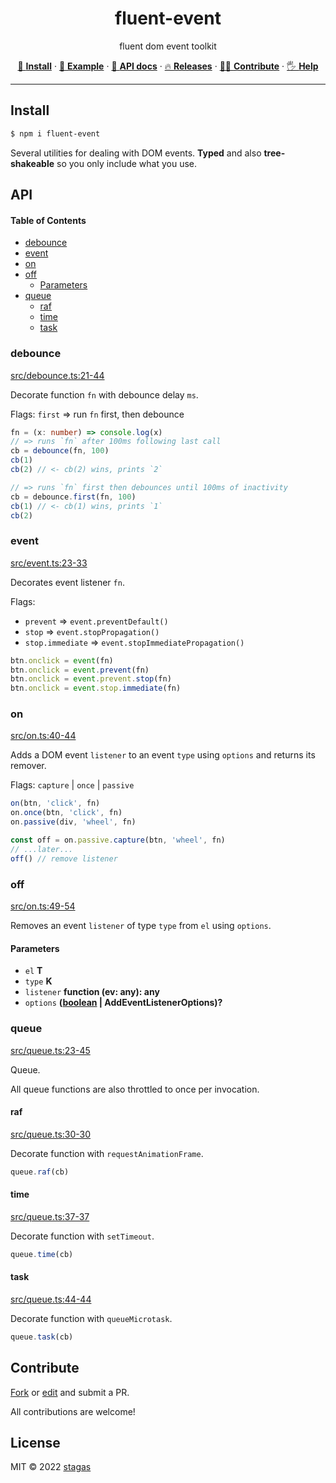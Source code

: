 <h1 align="center">fluent-event</h1>

<p align="center">
fluent dom event toolkit
</p>

<p align="center">
   <a href="#install">        🔧 <strong>Install</strong></a>
 · <a href="#example">        🧩 <strong>Example</strong></a>
 · <a href="#api">            📜 <strong>API docs</strong></a>
 · <a href="https://github.com/stagas/fluent-event/releases"> 🔥 <strong>Releases</strong></a>
 · <a href="#contribute">     💪🏼 <strong>Contribute</strong></a>
 · <a href="https://github.com/stagas/fluent-event/issues">   🖐️ <strong>Help</strong></a>
</p>

***

## Install

```sh
$ npm i fluent-event
```

Several utilities for dealing with DOM events.
**Typed** and also **tree-shakeable** so you only include what you use.

## API

<!-- Generated by documentation.js. Update this documentation by updating the source code. -->

#### Table of Contents

*   [debounce](#debounce)
*   [event](#event)
*   [on](#on)
*   [off](#off)
    *   [Parameters](#parameters)
*   [queue](#queue)
    *   [raf](#raf)
    *   [time](#time)
    *   [task](#task)

### debounce

[src/debounce.ts:21-44](https://github.com/stagas/fluent-event/blob/b1ad9d3b736558bbea01d556f344ba472a41ef7d/src/debounce.ts#L21-L44 "Source code on GitHub")

Decorate function `fn` with debounce delay `ms`.

Flags: `first` => run `fn` first, then debounce

```ts
fn = (x: number) => console.log(x)
// => runs `fn` after 100ms following last call
cb = debounce(fn, 100)
cb(1)
cb(2) // <- cb(2) wins, prints `2`

// => runs `fn` first then debounces until 100ms of inactivity
cb = debounce.first(fn, 100)
cb(1) // <- cb(1) wins, prints `1`
cb(2)
```

### event

[src/event.ts:23-33](https://github.com/stagas/fluent-event/blob/b1ad9d3b736558bbea01d556f344ba472a41ef7d/src/event.ts#L23-L33 "Source code on GitHub")

Decorates event listener `fn`.

Flags:

*   `prevent` => `event.preventDefault()`
*   `stop` => `event.stopPropagation()`
*   `stop.immediate` => `event.stopImmediatePropagation()`

```ts
btn.onclick = event(fn)
btn.onclick = event.prevent(fn)
btn.onclick = event.prevent.stop(fn)
btn.onclick = event.stop.immediate(fn)
```

### on

[src/on.ts:40-44](https://github.com/stagas/fluent-event/blob/b1ad9d3b736558bbea01d556f344ba472a41ef7d/src/on.ts#L40-L44 "Source code on GitHub")

Adds a DOM event `listener` to an event `type` using `options` and returns its remover.

Flags: `capture` | `once` | `passive`

```ts
on(btn, 'click', fn)
on.once(btn, 'click', fn)
on.passive(div, 'wheel', fn)

const off = on.passive.capture(btn, 'wheel', fn)
// ...later...
off() // remove listener
```

### off

[src/on.ts:49-54](https://github.com/stagas/fluent-event/blob/b1ad9d3b736558bbea01d556f344ba472a41ef7d/src/on.ts#L49-L54 "Source code on GitHub")

Removes an event `listener` of type `type` from `el` using `options`.

#### Parameters

*   `el` **T**&#x20;
*   `type` **K**&#x20;
*   `listener` **function (ev: any): any**&#x20;
*   `options` **([boolean](https://developer.mozilla.org/docs/Web/JavaScript/Reference/Global_Objects/Boolean) | AddEventListenerOptions)?**&#x20;

### queue

[src/queue.ts:23-45](https://github.com/stagas/fluent-event/blob/b1ad9d3b736558bbea01d556f344ba472a41ef7d/src/queue.ts#L23-L45 "Source code on GitHub")

Queue.

All queue functions are also throttled to once per invocation.

#### raf

[src/queue.ts:30-30](https://github.com/stagas/fluent-event/blob/b1ad9d3b736558bbea01d556f344ba472a41ef7d/src/queue.ts#L30-L30 "Source code on GitHub")

Decorate function with `requestAnimationFrame`.

```ts
queue.raf(cb)
```

#### time

[src/queue.ts:37-37](https://github.com/stagas/fluent-event/blob/b1ad9d3b736558bbea01d556f344ba472a41ef7d/src/queue.ts#L37-L37 "Source code on GitHub")

Decorate function with `setTimeout`.

```ts
queue.time(cb)
```

#### task

[src/queue.ts:44-44](https://github.com/stagas/fluent-event/blob/b1ad9d3b736558bbea01d556f344ba472a41ef7d/src/queue.ts#L44-L44 "Source code on GitHub")

Decorate function with `queueMicrotask`.

```ts
queue.task(cb)
```

## Contribute

[Fork](https://github.com/stagas/fluent-event/fork) or
[edit](https://github.dev/stagas/fluent-event) and submit a PR.

All contributions are welcome!

## License

MIT © 2022
[stagas](https://github.com/stagas)
